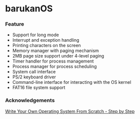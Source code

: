 # barukanOS

### Feature

- Support for long mode
- Interrupt and exception handling
- Printing characters on the screen
- Memory manager with paging mechanism
- 2MB page size support under 4-level paging
- Timer handler for process management
- Process manager for process scheduling
- System call interface
- PS/2 keyboard driver
- Command-line interface for interacting with the OS kernel
- FAT16 file system support

### Acknowledgements
[Write Your Own Operating System From Scratch - Step by Step](https://www.udemy.com/course/writing-your-own-operating-system-from-scratch/)
